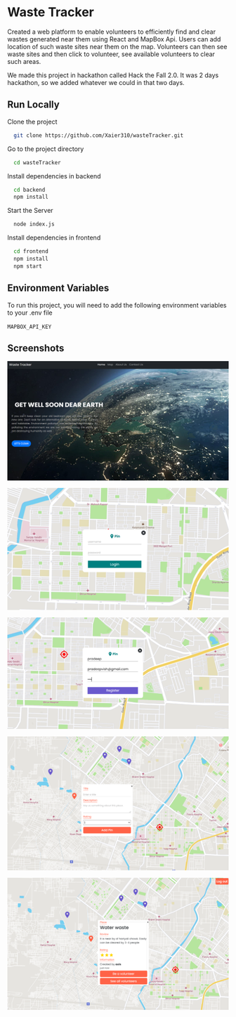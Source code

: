 
# Waste Tracker

Created a web platform to enable volunteers to efficiently find and clear wastes generated near them using React and MapBox Api. Users can add location of such waste sites near them on the map. Volunteers can then see waste sites and then click to volunteer, see available volunteers to clear such areas.

We made this project in hackathon called Hack the Fall 2.0. It was 2 days hackathon, so we added whatever we could in that two days.



## Run Locally

Clone the project

```bash
  git clone https://github.com/Xaier310/wasteTracker.git
```

Go to the project directory

```bash
  cd wasteTracker
```

Install dependencies in backend
```bash
  cd backend
  npm install
```
Start the Server
```bash
  node index.js
```

Install dependencies in frontend

```bash
  cd frontend
  npm install
  npm start
```

## Environment Variables

To run this project, you will need to add the following environment variables to your .env file

`MAPBOX_API_KEY`


## Screenshots

![App Screenshot](https://raw.githubusercontent.com/Xaier310/NewsArea.github.io/main/public/Screenshot%202021-12-10%20030830.png)

![App Screenshot](https://raw.githubusercontent.com/Xaier310/NewsArea.github.io/main/public/Screenshot%202021-12-10%20031519.png)

![App Screenshot](https://raw.githubusercontent.com/Xaier310/NewsArea.github.io/main/public/Screenshot%202021-12-13%20051429.png)

![App Screenshot](https://raw.githubusercontent.com/Xaier310/NewsArea.github.io/main/public/Screenshot%202021-12-13%20051621.png)

![App Screenshot](https://raw.githubusercontent.com/Xaier310/NewsArea.github.io/main/public/Screenshot%202021-12-13%20051803.png)
